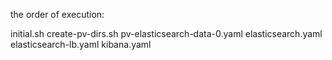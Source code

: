 the order of execution:

initial.sh
create-pv-dirs.sh
pv-elasticsearch-data-0.yaml
elasticsearch.yaml
elasticsearch-lb.yaml
kibana.yaml
